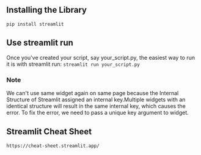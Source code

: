 ## Installing the Library
`pip install streamlit`
## Use streamlit run
Once you've created your script, say your_script.py, the easiest way to run it is with streamlit run:
`streamlit run your_script.py`
### Note
We can't use same widget again on same page because the Internal Structure of Streamlit
assigned an internal key.Multiple widgets with an identical structure will result in the same internal key, which causes the error. To fix the error, we need to pass a unique key argument to widget.

## Streamlit Cheat Sheet
`https://cheat-sheet.streamlit.app/`